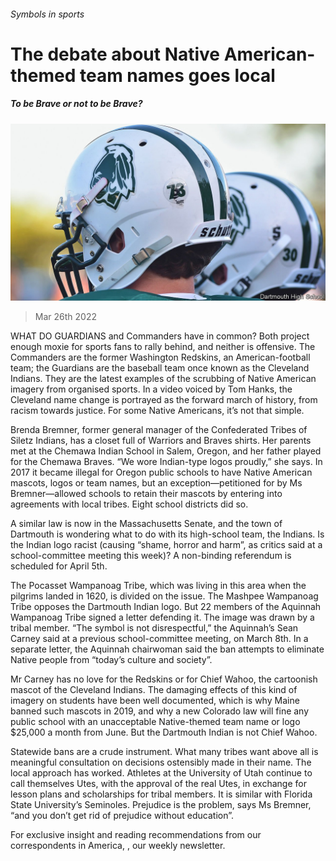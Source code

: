 ###### Symbols in sports

# The debate about Native American-themed team names goes local 

##### To be Brave or not to be Brave? 

![image](images/20220326_USP005_0.jpg) 

> Mar 26th 2022 

WHAT DO GUARDIANS and Commanders have in common? Both project enough moxie for sports fans to rally behind, and neither is offensive. The Commanders are the former Washington Redskins, an American-football team; the Guardians are the baseball team once known as the Cleveland Indians. They are the latest examples of the scrubbing of Native American imagery from organised sports. In a video voiced by Tom Hanks, the Cleveland name change is portrayed as the forward march of history, from racism towards justice. For some Native Americans, it’s not that simple.

Brenda Bremner, former general manager of the Confederated Tribes of Siletz Indians, has a closet full of Warriors and Braves shirts. Her parents met at the Chemawa Indian School in Salem, Oregon, and her father played for the Chemawa Braves. “We wore Indian-type logos proudly,” she says. In 2017 it became illegal for Oregon public schools to have Native American mascots, logos or team names, but an exception—petitioned for by Ms Bremner—allowed schools to retain their mascots by entering into agreements with local tribes. Eight school districts did so.


A similar law is now in the Massachusetts Senate, and the town of Dartmouth is wondering what to do with its high-school team, the Indians. Is the Indian logo racist (causing “shame, horror and harm”, as critics said at a school-committee meeting this week)? A non-binding referendum is scheduled for April 5th.

The Pocasset Wampanoag Tribe, which was living in this area when the pilgrims landed in 1620, is divided on the issue. The Mashpee Wampanoag Tribe opposes the Dartmouth Indian logo. But 22 members of the Aquinnah Wampanoag Tribe signed a letter defending it. The image was drawn by a tribal member. “The symbol is not disrespectful,” the Aquinnah’s Sean Carney said at a previous school-committee meeting, on March 8th. In a separate letter, the Aquinnah chairwoman said the ban attempts to eliminate Native people from “today’s culture and society”.

Mr Carney has no love for the Redskins or for Chief Wahoo, the cartoonish mascot of the Cleveland Indians. The damaging effects of this kind of imagery on students have been well documented, which is why Maine banned such mascots in 2019, and why a new Colorado law will fine any public school with an unacceptable Native-themed team name or logo $25,000 a month from June. But the Dartmouth Indian is not Chief Wahoo.

Statewide bans are a crude instrument. What many tribes want above all is meaningful consultation on decisions ostensibly made in their name. The local approach has worked. Athletes at the University of Utah continue to call themselves Utes, with the approval of the real Utes, in exchange for lesson plans and scholarships for tribal members. It is similar with Florida State University’s Seminoles. Prejudice is the problem, says Ms Bremner, “and you don’t get rid of prejudice without education”.

For exclusive insight and reading recommendations from our correspondents in America, , our weekly newsletter.

